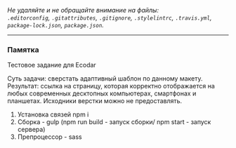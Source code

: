 
_Не удаляйте и не обращайте внимание на файлы:_<br>
_`.editorconfig`, `.gitattributes`, `.gitignore`, `.stylelintrc`, `.travis.yml`, `package-lock.json`, `package.json`._

---

### Памятка

Тестовое задание для Ecodar

Суть задачи: сверстать адаптивный шаблон по данному макету.
Результат: ссылка на страницу, которая корректно отображается на
любых современных десктопных компьютерах, смартфонах и планшетах.
Исходники верстки можно не предоставлять. 

1. Установка связей npm i
2. Сборка - gulp (npm run build - запуск сборки/ npm start - запуск сервера)
3. Препроцессор - sass
